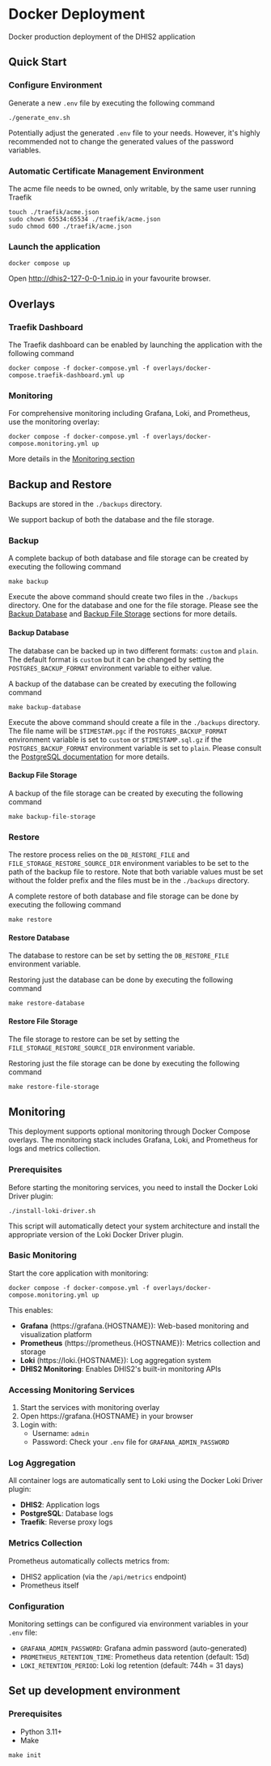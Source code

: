 # Docker Deployment

Docker production deployment of the DHIS2 application

## Quick Start

### Configure Environment

Generate a new `.env` file by executing the following command

```shell
./generate_env.sh
```

Potentially adjust the generated `.env` file to your needs. However, it's highly recommended not to change the generated values of the password variables.

### Automatic Certificate Management Environment

The acme file needs to be owned, only writable, by the same user running Traefik

```shell
touch ./traefik/acme.json
sudo chown 65534:65534 ./traefik/acme.json
sudo chmod 600 ./traefik/acme.json
```

### Launch the application

```shell
docker compose up
```

Open http://dhis2-127-0-0-1.nip.io in your favourite browser.

## Overlays

### Traefik Dashboard

The Traefik dashboard can be enabled by launching the application with the following command

```shell
docker compose -f docker-compose.yml -f overlays/docker-compose.traefik-dashboard.yml up
```

### Monitoring

For comprehensive monitoring including Grafana, Loki, and Prometheus, use the monitoring overlay:

```shell
docker compose -f docker-compose.yml -f overlays/docker-compose.monitoring.yml up
```

More details in the [Monitoring section](#monitoring-1)

## Backup and Restore

Backups are stored in the `./backups` directory.

We support backup of both the database and the file storage.

### Backup

A complete backup of both database and file storage can be created by executing the following command

```shell
make backup
```

Execute the above command should create two files in the `./backups` directory. One for the database and one for the file storage. Please see the [Backup Database](#backup-database) and [Backup File Storage](#backup-file-storage) sections for more details.

#### Backup Database

The database can be backed up in two different formats: `custom` and `plain`. The default format is `custom` but it can be changed by setting the `POSTGRES_BACKUP_FORMAT` environment variable to either value.

A backup of the database can be created by executing the following command

```shell
make backup-database
```

Execute the above command should create a file in the `./backups` directory. The file name will be `$TIMESTAM.pgc` if the `POSTGRES_BACKUP_FORMAT` environment variable is set to `custom` or `$TIMESTAMP.sql.gz` if the `POSTGRES_BACKUP_FORMAT` environment variable is set to `plain`. Please consult the [PostgreSQL documentation](https://www.postgresql.org/docs/current/app-pgdump.html) for more details.

#### Backup File Storage

A backup of the file storage can be created by executing the following command

```shell
make backup-file-storage
```

### Restore

The restore process relies on the `DB_RESTORE_FILE` and `FILE_STORAGE_RESTORE_SOURCE_DIR` environment variables to be set to the path of the backup file to restore. Note that both variable values must be set without the folder prefix and the files must be in the `./backups` directory.

A complete restore of both database and file storage can be done by executing the following command

```shell
make restore
```

#### Restore Database

The database to restore can be set by setting the `DB_RESTORE_FILE` environment variable.

Restoring just the database can be done by executing the following command

```shell
make restore-database
```

#### Restore File Storage

The file storage to restore can be set by setting the `FILE_STORAGE_RESTORE_SOURCE_DIR` environment variable.

Restoring just the file storage can be done by executing the following command

```shell
make restore-file-storage
```

## Monitoring

This deployment supports optional monitoring through Docker Compose overlays. The monitoring stack includes Grafana, Loki, and Prometheus for logs and metrics collection.

### Prerequisites

Before starting the monitoring services, you need to install the Docker Loki Driver plugin:

```shell
./install-loki-driver.sh
```

This script will automatically detect your system architecture and install the appropriate version of the Loki Docker Driver plugin.

### Basic Monitoring

Start the core application with monitoring:

```shell
docker compose -f docker-compose.yml -f overlays/docker-compose.monitoring.yml up
```

This enables:
- **Grafana** (https://grafana.{HOSTNAME}): Web-based monitoring and visualization platform
- **Prometheus** (https://prometheus.{HOSTNAME}): Metrics collection and storage
- **Loki** (https://loki.{HOSTNAME}): Log aggregation system
- **DHIS2 Monitoring**: Enables DHIS2's built-in monitoring APIs

### Accessing Monitoring Services

1. Start the services with monitoring overlay
2. Open https://grafana.{HOSTNAME} in your browser
3. Login with:
   - Username: `admin`
   - Password: Check your `.env` file for `GRAFANA_ADMIN_PASSWORD`

### Log Aggregation

All container logs are automatically sent to Loki using the Docker Loki Driver plugin:
- **DHIS2**: Application logs
- **PostgreSQL**: Database logs
- **Traefik**: Reverse proxy logs

### Metrics Collection

Prometheus automatically collects metrics from:
- DHIS2 application (via the `/api/metrics` endpoint)
- Prometheus itself

### Configuration

Monitoring settings can be configured via environment variables in your `.env` file:

- `GRAFANA_ADMIN_PASSWORD`: Grafana admin password (auto-generated)
- `PROMETHEUS_RETENTION_TIME`: Prometheus data retention (default: 15d)
- `LOKI_RETENTION_PERIOD`: Loki log retention (default: 744h = 31 days)

## Set up development environment

### Prerequisites

- Python 3.11+
- Make

```shell
make init
```
